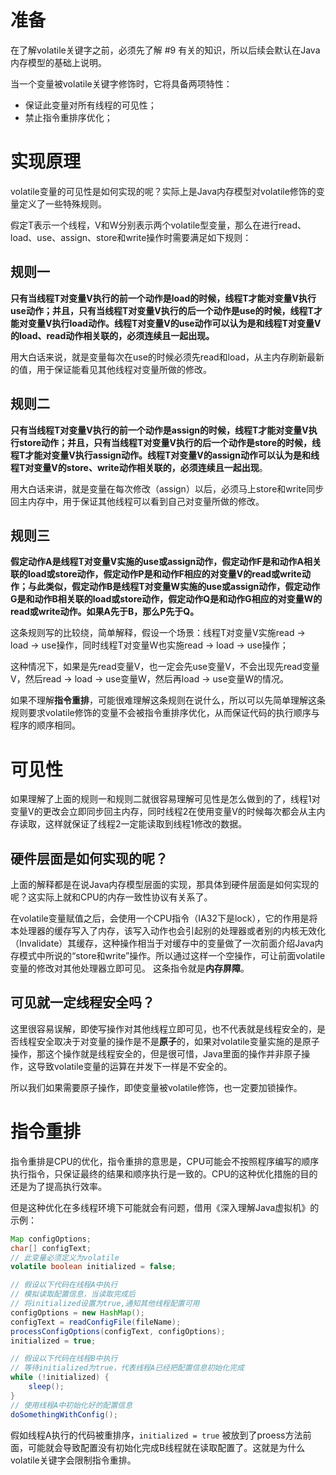 # 准备

在了解volatile关键字之前，必须先了解 #9 有关的知识，所以后续会默认在Java内存模型的基础上说明。

当一个变量被volatile关键字修饰时，它将具备两项特性：

- 保证此变量对所有线程的可见性；
- 禁止指令重排序优化；

# 实现原理

volatile变量的可见性是如何实现的呢？实际上是Java内存模型对volatile修饰的变量定义了一些特殊规则。

假定T表示一个线程，V和W分别表示两个volatile型变量，那么在进行read、load、use、assign、store和write操作时需要满足如下规则：

## 规则一

**只有当线程T对变量V执行的前一个动作是load的时候，线程T才能对变量V执行use动作；并且，只有当线程T对变量V执行的后一个动作是use的时候，线程T才能对变量V执行load动作。线程T对变量V的use动作可以认为是和线程T对变量V的load、read动作相关联的，必须连续且一起出现。**

用大白话来说，就是变量每次在use的时候必须先read和load，从主内存刷新最新的值，用于保证能看见其他线程对变量所做的修改。

## 规则二

**只有当线程T对变量V执行的前一个动作是assign的时候，线程T才能对变量V执行store动作；并且，只有当线程T对变量V执行的后一个动作是store的时候，线程T才能对变量V执行assign动作。线程T对变量V的assign动作可以认为是和线程T对变量V的store、write动作相关联的，必须连续且一起出现**。

用大白话来讲，就是变量在每次修改（assign）以后，必须马上store和write同步回主内存中，用于保证其他线程可以看到自己对变量所做的修改。

## 规则三

**假定动作A是线程T对变量V实施的use或assign动作，假定动作F是和动作A相关联的load或store动作，假定动作P是和动作F相应的对变量V的read或write动作；与此类似，假定动作B是线程T对变量W实施的use或assign动作，假定动作G是和动作B相关联的load或store动作，假定动作Q是和动作G相应的对变量W的read或write动作。如果A先于B，那么P先于Q。**

这条规则写的比较绕，简单解释，假设一个场景：线程T对变量V实施read → load → use操作，同时线程T对变量W也实施read → load → use操作；

这种情况下，如果是先read变量V，也一定会先use变量V，不会出现先read变量V，然后read → load → use变量W，然后再load → use变量W的情况。

如果不理解**指令重排**，可能很难理解这条规则在说什么，所以可以先简单理解这条规则要求volatile修饰的变量不会被指令重排序优化，从而保证代码的执行顺序与程序的顺序相同。

# 可见性

如果理解了上面的规则一和规则二就很容易理解可见性是怎么做到的了，线程1对变量V的更改会立即同步回主内存，同时线程2在使用变量V的时候每次都会从主内存读取，这样就保证了线程2一定能读取到线程1修改的数据。

## 硬件层面是如何实现的呢？

上面的解释都是在说Java内存模型层面的实现，那具体到硬件层面是如何实现的呢？这实际上就和CPU的内存一致性协议有关系了。

在volatile变量赋值之后，会使用一个CPU指令（IA32下是lock），它的作用是将本处理器的缓存写入了内存，该写入动作也会引起别的处理器或者别的内核无效化（Invalidate）其缓存，这种操作相当于对缓存中的变量做了一次前面介绍Java内存模式中所说的“store和write”操作。所以通过这样一个空操作，可让前面volatile变量的修改对其他处理器立即可见。
这条指令就是**内存屏障**。

## 可见就一定线程安全吗？

这里很容易误解，即使写操作对其他线程立即可见，也不代表就是线程安全的，是否线程安全取决于对变量的操作是不是**原子**的，如果对volatile变量实施的是原子操作，那这个操作就是线程安全的，但是很可惜，Java里面的操作并非原子操作，这导致volatile变量的运算在并发下一样是不安全的。

所以我们如果需要原子操作，即使变量被volatile修饰，也一定要加锁操作。

# 指令重排

指令重排是CPU的优化，指令重排的意思是，CPU可能会不按照程序编写的顺序执行指令，只保证最终的结果和顺序执行是一致的。CPU的这种优化措施的目的还是为了提高执行效率。

但是这种优化在多线程环境下可能就会有问题，借用《深入理解Java虚拟机》的示例：

```java
Map configOptions;
char[] configText;
// 此变量必须定义为volatile
volatile boolean initialized = false;

// 假设以下代码在线程A中执行
// 模拟读取配置信息，当读取完成后
// 将initialized设置为true,通知其他线程配置可用
configOptions = new HashMap();
configText = readConfigFile(fileName);
processConfigOptions(configText, configOptions);
initialized = true;

// 假设以下代码在线程B中执行
// 等待initialized为true，代表线程A已经把配置信息初始化完成
while (!initialized) {
    sleep();
}
// 使用线程A中初始化好的配置信息
doSomethingWithConfig();
```

假如线程A执行的代码被重排序，`initialized = true` 被放到了proess方法前面，可能就会导致配置没有初始化完成B线程就在读取配置了。这就是为什么volatile关键字会限制指令重排。
